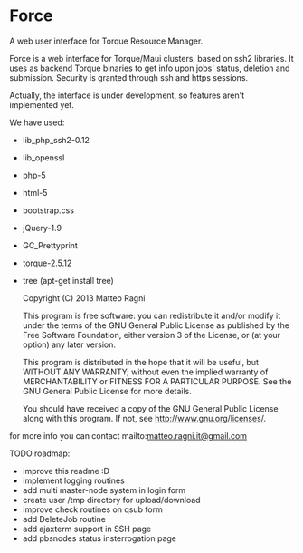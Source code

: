 Force
=====

A web user interface for Torque Resource Manager.

Force is a web interface for Torque/Maui clusters, based on ssh2 libraries. It uses as backend Torque binaries to get info upon jobs' status, deletion and submission.
Security is granted through ssh and https sessions.

Actually, the interface is under development, so features aren't implemented yet. 

We have used:

- lib_php_ssh2-0.12
- lib_openssl
- php-5
- html-5
- bootstrap.css
- jQuery-1.9
- GC_Prettyprint
- torque-2.5.12
- tree (apt-get install tree)



    Copyright (C) 2013 Matteo Ragni

    This program is free software: you can redistribute it and/or modify
    it under the terms of the GNU General Public License as published by
    the Free Software Foundation, either version 3 of the License, or
    (at your option) any later version.

    This program is distributed in the hope that it will be useful,
    but WITHOUT ANY WARRANTY; without even the implied warranty of
    MERCHANTABILITY or FITNESS FOR A PARTICULAR PURPOSE.  See the
    GNU General Public License for more details.

    You should have received a copy of the GNU General Public License
    along with this program.  If not, see <http://www.gnu.org/licenses/>.
	
for more info you can contact mailto:matteo.ragni.it@gmail.com

TODO roadmap:

- improve this readme :D
- implement logging routines
- add multi master-node system in login form
- create user /tmp directory for upload/download
- improve check routines on qsub form
- add DeleteJob routine
- add ajaxterm support in SSH page
- add pbsnodes status insterrogation page

